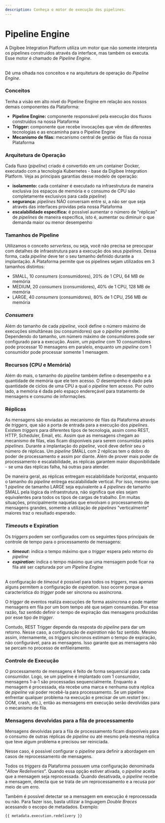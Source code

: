```yaml
---
description: Conheça o motor de execução dos pipelines.
---
```


# Pipeline Engine

A Digibee Integration Platform utiliza um motor que não somente interpreta os pipelines construídos através da interface, mas também os executa. Esse motor é chamado de _Pipeline Engine_.

\
Dê uma olhada nos conceitos e na arquitetura de operação do _Pipeline Engine_.

### Conceitos <a href="#conceitos" id="conceitos"></a>

Tenha a visão em alto nível do Pipeline Engine em relação aos nossos demais componentes da Plataforma:

* **Pipeline Engine:** componente responsável pela execução dos fluxos construídos na nossa Plataforma
* **Trigger:** componente que recebe invocações que vêm de diferentes tecnologias e as encaminha para o Pipeline Engine
* **Mecanismo de filas:** mecanismo central de gestão de filas da nossa Plataforma

### Arquitetura de Operação <a href="#arquitetura-de-operao" id="arquitetura-de-operao"></a>

Cada fluxo (_pipeline_) criado é convertido em um container Docker, executado com a tecnologia Kubernetes - base da Digibee Integration Platform. Veja as principais garantias desse modelo de operação:

* **isolamento:** cada container é executado na infraestrutura de maneira exclusiva (os espaços de memória e o consumo de CPU são completamente exclusivos para cada _pipeline_)
* **segurança:** _pipelines_ NÃO conversam entre si, a não ser que seja através das interfaces providas pela nossa Plataforma
* **escalabilidade específica:** é possível aumentar o número de "réplicas" de _pipelines_ de maneira específica, isto é, aumentar ou diminuir o que demanda maior ou menor desempenho

### **Tamanhos de Pipeline**

Utilizamos o conceito _serverless_, ou seja, você não precisa se preocupar com detalhes de infraestrutura para a execução dos seus _pipelines_. Dessa forma, cada _pipeline_ deve ter o seu tamanho definido durante a implantação. A Plataforma permite que os pipelines sejam utilizados em 3 tamanhos distintos:

* SMALL, 10 _consumers_ (consumidores), 20% de 1 CPU, 64 MB de memória
* MEDIUM, 20 _consumers_ (consumidores), 40% de 1 CPU, 128 MB de memória
* LARGE, 40 _consumers_ (consumidores), 80% de 1 CPU, 256 MB de memória

### _**Consumers**_

Além do tamanho de cada _pipeline_, você define o número máximo de execuções simultâneas (ou consumidores) que o _pipeline_ permite. Dependendo do tamanho, um número máximo de consumidores pode ser configurado para a execução. Assim, um _pipeline_ com 10 consumidores pode processar 10 mensagens em paralelo, enquanto um _pipeline_ com 1 consumidor pode processar somente 1 mensagem.

### **Recursos (CPU e Memória)**

Além do mais, o tamanho do _pipeline_ também define o desempenho e a quantidade de memória que ele tem acesso. O desempenho é dado pela quantidade de ciclos de uma CPU a qual o _pipeline_ tem acesso. Por outro lado, a memória é dada pelo espaço endereçável para tratamento de mensagens e consumo de informações.

### **Réplicas**

As mensagens são enviadas ao mecanismo de filas da Plataforma através de _triggers_, que são a porta de entrada para a execução dos _pipelines_. Existem _triggers_ para diferentes tipos de tecnologia, assim como REST, HTTP, Scheduler, Email, etc. Assim que as mensagens chegam ao mecanismo de filas, elas ficam disponíveis para serem consumidas pelos _pipelines_. Durante a implantação do _pipeline_, você deve definir seu o número de réplicas. Um _pipeline_ SMALL com 2 réplicas tem o dobro do poder de processamento e assim por diante. Além de prover mais poder de processamento e escalabilidade, as réplicas garantem maior disponibilidade - se uma das réplicas falha, há outras para atender.

De maneira geral, as réplicas entregam escalabilidade horizontal, enquanto o tamanho do _pipeline_ entrega escalabilidade vertical. Por isso, mesmo que 1 _pipeline_ de tamanho LARGE seja equivalente a 4 _pipelines_ de tamanho SMALL pela lógica da infraestrutura, não significa que eles sejam equivalentes para todos os tipos de cargas de trabalho. Em muitas situações, principalmente naquelas que envolvam o processamento de mensagens grandes, somente a utilização de _pipelines_ "verticalmente" maiores traz o resultado esperado.

### _**Timeouts**_ e **Expiration**

Os _triggers_ podem ser configurados com os seguintes tipos principais de controle de tempo para o processamento de mensagens:

* _**timeout**_**:** indica o tempo máximo que o _trigger_ espera pelo retorno do _pipeline_
* _**expiration**_**:** indica o tempo máximo que uma mensagem pode ficar na fila até ser capturada por um _Pipeline Engine_

\
A configuração de _timeout_ é possível para todos os _triggers_, mas apenas alguns permitem a configuração de _expiration_. Isso ocorre porque a característica do _trigger_ pode ser síncrona ou assíncrona.

O _trigger_ de eventos realiza execuções de forma assíncrona e pode manter mensagens em fila por um bom tempo até que sejam consumidas. Por essa razão, faz sentido definir o tempo de expiração das mensagens produzidas por esse tipo de _trigger_.

Contudo, REST Trigger depende da resposta do _pipeline_ para dar um retorno. Nesse caso, a configuração de _expiration_ não faz sentido. Mesmo assim, internamente, os _triggers_ síncronos estimam o tempo de expiração, não configurável, para as mensagens. Isso garante que as mensagens não se percam no processo de enfileiramento.

### **Controle de Execução**

O processamento de mensagens é feito de forma sequencial para cada consumidor. Logo, se um pipeline é implantado com 1 consumidor, mensagens 1-a-1 são processadas sequencialmente. Enquanto a mensagem é processada, ela recebe uma marca e nenhuma outra réplica de _pipeline_ vai poder recebê-la para processamento. Se um pipeline enfrentar qualquer problema na execução e precisar de um _restart_ (ex.: OOM, crash, etc.), então as mensagens em execução serão devolvidas para o mecanismo de fila.

### **Mensagens devolvidas para a fila de processamento**

Mensagens devolvidas para a fila de processamento ficam disponíveis para o consumo de outras réplicas de _pipeline_ ou até mesmo pela mesma réplica que teve algum problema e precisou ser reiniciada.

Nesse caso, é possível configurar o _pipeline_ para definir a abordagem em casos de reprocessamento de mensagens.

Todos os _triggers_ da Plataforma possuem uma configuração denominada "_Allow Redeliveries_". Quando essa opção estiver ativada, o _pipeline_ aceita que a mensagem seja reprocessada. Quando desativada, o _pipeline_ recebe a mensagem, detecta que se trata de um reprocessamento e a recusa por meio de um erro.

Também é possível detectar se a mensagem em execução é reprocessada ou não. Para fazer isso, basta utilizar a linguagem _Double Braces_ acessando o escopo de metadados. Exemplo:

```
{{ metadata.execution.redelivery }} 
```
